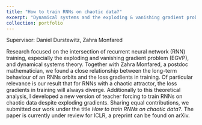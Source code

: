 ```yaml
---
title: "How to train RNNs on chaotic data?"
excerpt: "Dynamical systems and the exploding & vanishing gradient problem"
collection: portfolio
---
```


Supervisor: Daniel Durstewitz, Zahra Monfared

Research focused on the intersection of recurrent neural network (RNN) training, especially the exploding and vanishing gradient problem (EGVP), and dynamical systems theory. Together with Zahra Monfared, a postdoc mathematician, we found a close relationship between the long-term behaviour of an RNNs orbits and the loss gradients in training. Of particular relevance is our result that for RNNs with a chaotic attractor, the loss gradients in training will always diverge. Additionally to this theoretical analysis, I developed a new version of teacher forcing to train RNNs on chaotic data despite exploding gradients. Sharing equal contributions, we submitted our work under the title *How to train RNNs on chaotic data?.* The paper is currently under review for ICLR, a preprint can be found on arXiv.
